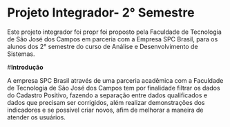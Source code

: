 # Projeto Integrador- 2° Semestre
Este projeto integrador foi propr foi proposto pela Faculdade de Tecnologia de São José dos Campos em parceria com a Empresa SPC Brasil, para os alunos dos 2° semestre do curso de Análise e Desenvolvimento de Sistemas.

#**Introdução**

A empresa SPC Brasil através de uma parceria acadêmica  com a  Faculdade de Tecnologia de São José dos Campos tem por finalidade filtrar os dados do Cadastro Positivo, fazendo a separação entre dados qualificados e dados que precisam ser corrigidos, além realizar demonstrações dos indicadores e se possível criar novos, afim de melhorar a maneira de atender os usuários.
